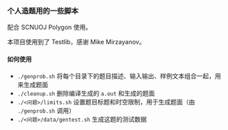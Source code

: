 ### 个人造题用的一些脚本

配合 SCNUOJ Polygon 使用。

本项目使用到了 Testlib，感谢 Mike Mirzayanov。

#### 如何使用

- `./genprob.sh` 将每个目录下的题目描述、输入输出、样例文本组合一起，用来生成题面
- `./cleanup.sh` 删除编译生成的 `a.out` 和生成的题面
- `./<问题>/limits.sh` 设置题目标题和时空限制，用于生成题面（由 `./genprob.sh` 调用）
- `./<问题>/data/gentest.sh` 生成这题的测试数据
